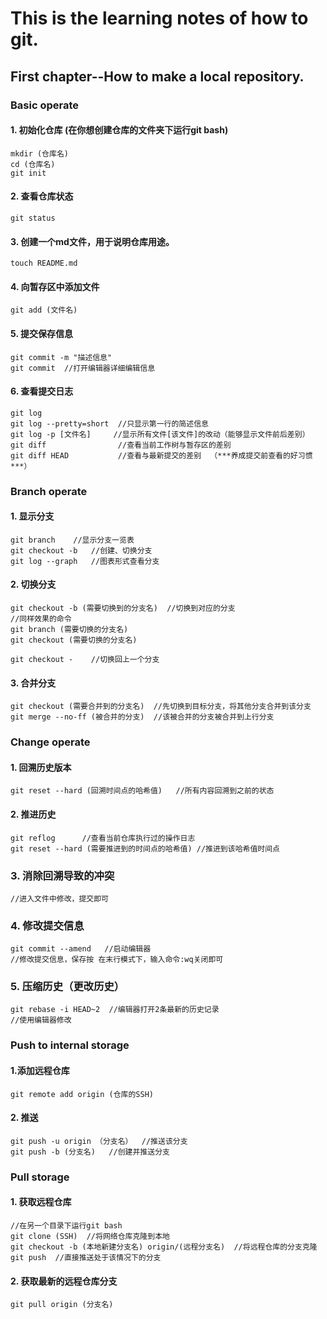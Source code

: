 # This is the learning notes of how to git.</h1>

## First chapter--How to make a local repository.</h2>

### Basic operate
#### 1. 初始化仓库  (在你想创建仓库的文件夹下运行git bash) 
    mkdir (仓库名)
    cd (仓库名)
    git init

#### 2. 查看仓库状态
    git status

#### 3. 创建一个md文件，用于说明仓库用途。
    touch README.md
   
#### 4. 向暂存区中添加文件
    git add (文件名)
    
#### 5. 提交保存信息
    git commit -m "描述信息"
    git commit  //打开编辑器详细编辑信息

#### 6. 查看提交日志
    git log
    git log --pretty=short  //只显示第一行的简述信息
    git log -p [文件名]     //显示所有文件[该文件]的改动（能够显示文件前后差别）
    git diff                //查看当前工作树与暂存区的差别
    git diff HEAD           //查看与最新提交的差别  （***养成提交前查看的好习惯***）

### Branch operate

#### 1. 显示分支
    git branch    //显示分支一览表
    git checkout -b   //创建、切换分支
    git log --graph   //图表形式查看分支

#### 2. 切换分支
    git checkout -b (需要切换到的分支名)  //切换到对应的分支
    //同样效果的命令
    git branch (需要切换的分支名)
    git checkout (需要切换的分支名)

    git checkout -    //切换回上一个分支

#### 3. 合并分支
    git checkout (需要合并到的分支名)  //先切换到目标分支，将其他分支合并到该分支
    git merge --no-ff (被合并的分支)  //该被合并的分支被合并到上行分支

### Change operate
#### 1. 回溯历史版本
    git reset --hard (回溯时间点的哈希值)   //所有内容回溯到之前的状态
#### 2. 推进历史
    git reflog      //查看当前仓库执行过的操作日志
    git reset --hard (需要推进到的时间点的哈希值) //推进到该哈希值时间点
### 3. 消除回溯导致的冲突
    //进入文件中修改，提交即可
### 4. 修改提交信息 
    git commit --amend   //启动编辑器
    //修改提交信息，保存按 在末行模式下，输入命令:wq关闭即可
### 5. 压缩历史（更改历史）
    git rebase -i HEAD~2  //编辑器打开2条最新的历史记录
    //使用编辑器修改

### Push to internal storage
#### 1.添加远程仓库
    git remote add origin (仓库的SSH)
#### 2. 推送
    git push -u origin （分支名）  //推送该分支
    git push -b (分支名)   //创建并推送分支

### Pull storage
#### 1. 获取远程仓库
    //在另一个目录下运行git bash
    git clone (SSH)  //将网络仓库克隆到本地
    git checkout -b (本地新建分支名) origin/(远程分支名)  //将远程仓库的分支克隆
    git push  //直接推送处于该情况下的分支
#### 2. 获取最新的远程仓库分支
    git pull origin (分支名)
    
    
